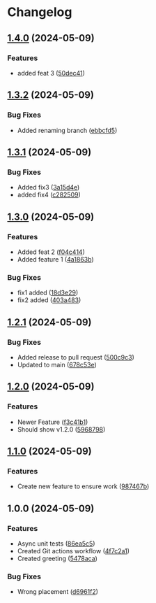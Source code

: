 # Changelog

## [1.4.0](https://github.com/MABIGMAC/29-React-UnitTests/compare/v1.3.2...v1.4.0) (2024-05-09)


### Features

* added feat 3 ([50dec41](https://github.com/MABIGMAC/29-React-UnitTests/commit/50dec41cf5e62f6455e5fbb70773d2dd4555e4c5))

## [1.3.2](https://github.com/MABIGMAC/29-React-UnitTests/compare/v1.3.1...v1.3.2) (2024-05-09)


### Bug Fixes

* Added renaming branch ([ebbcfd5](https://github.com/MABIGMAC/29-React-UnitTests/commit/ebbcfd53dcbf9c965f02f5d225810d731dfde09f))

## [1.3.1](https://github.com/MABIGMAC/29-React-UnitTests/compare/v1.3.0...v1.3.1) (2024-05-09)


### Bug Fixes

* Added fix3 ([3a15d4e](https://github.com/MABIGMAC/29-React-UnitTests/commit/3a15d4e58cb9290fd9c5622e188a04b9378dd8dd))
* added fix4 ([c282509](https://github.com/MABIGMAC/29-React-UnitTests/commit/c2825091387f5d7fa7e031ac81c03cac00088536))

## [1.3.0](https://github.com/MABIGMAC/29-React-UnitTests/compare/v1.2.1...v1.3.0) (2024-05-09)


### Features

* Added feat 2 ([f04c414](https://github.com/MABIGMAC/29-React-UnitTests/commit/f04c4141e07901d693f370b569f3a49f546f7e91))
* Added feature 1 ([4a1863b](https://github.com/MABIGMAC/29-React-UnitTests/commit/4a1863ba6bb6a7d506d93b1066a9337c0c8e3eb7))


### Bug Fixes

* fix1 added ([18d3e29](https://github.com/MABIGMAC/29-React-UnitTests/commit/18d3e29ba7c33ce2426e82b80b7d0742ad3da7ad))
* fix2 added ([403a483](https://github.com/MABIGMAC/29-React-UnitTests/commit/403a48361ceafe44cae8d293b2ae81efa199ef02))

## [1.2.1](https://github.com/MABIGMAC/29-React-UnitTests/compare/v1.2.0...v1.2.1) (2024-05-09)


### Bug Fixes

* Added release to pull request ([500c9c3](https://github.com/MABIGMAC/29-React-UnitTests/commit/500c9c3867e977272d7f053908049521eb7651fa))
* Updated to main ([678c53e](https://github.com/MABIGMAC/29-React-UnitTests/commit/678c53ea668a0545660519b163072d8fd4b4a68d))

## [1.2.0](https://github.com/MABIGMAC/29-React-UnitTests/compare/v1.1.0...v1.2.0) (2024-05-09)


### Features

* Newer Feature ([f3c41b1](https://github.com/MABIGMAC/29-React-UnitTests/commit/f3c41b18c8c64a9302bdbc10206d78b708a6227b))
* Should show v1.2.0 ([5968798](https://github.com/MABIGMAC/29-React-UnitTests/commit/59687989badce935fdc4a0389bd4da43139186c4))

## [1.1.0](https://github.com/MABIGMAC/29-React-UnitTests/compare/v1.0.0...v1.1.0) (2024-05-09)


### Features

* Create new feature to ensure work ([987467b](https://github.com/MABIGMAC/29-React-UnitTests/commit/987467b203393cca4b4eaf34664c317f91001df4))

## 1.0.0 (2024-05-09)


### Features

* Async unit tests ([86ea5c5](https://github.com/MABIGMAC/29-React-UnitTests/commit/86ea5c5f2ca6ef8a23c887e0db6b8af487435cd0))
* Created Git actions workflow ([4f7c2a1](https://github.com/MABIGMAC/29-React-UnitTests/commit/4f7c2a19e24d60e5386a4840c4bcd972c081a19c))
* Created greeting ([5478aca](https://github.com/MABIGMAC/29-React-UnitTests/commit/5478acaff1446c4f0a08d49e304dda3f9526b964))


### Bug Fixes

* Wrong placement ([d6961f2](https://github.com/MABIGMAC/29-React-UnitTests/commit/d6961f241c0ee1ad3616d168dcb656c39805a512))
